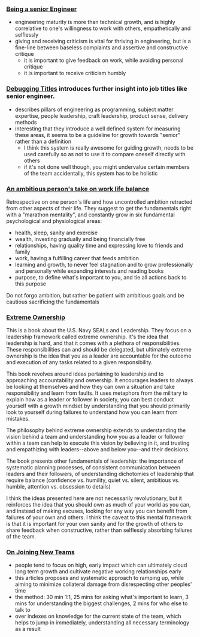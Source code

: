 ### [Being a senior Engineer](http://www.kitchensoap.com/2012/10/25/on-being-a-senior-engineer/)
- engineering maturity is more than technical growth, and is highly correlative to one's willingness to work with others, empathetically and selflessly
- giving and receiving criticism is vital for thriving in engineering, but is a fine-line between baseless complaints and assertive and constructive critique
  - it is important to give feedback on work, while avoiding personal critique
  - it is important to receive criticism humbly

### [Debugging Titles](https://engineering.riotgames.com/news/debugging-titles-part-i) introduces further insight into job titles like senior engineer.
- describes pillars of engineering as programming, subject matter expertise, people leadership, craft leadership, product sense, delivery methods
- interesting that they introduce a well defined system for measuring these areas, it seems to be a guideline for growth towards "senior" rather than a definition
  - I think this system is really awesome for guiding growth, needs to be used carefully so as not to use it to compare oneself directly with others
  - if it's not done well though, you might undervalue certain members of the team accidentally, this system has to be holistic

### [An ambitious person's take on work life balance](https://medium.com/the-mission/an-ambitious-persons-take-on-work-life-balance-i-almost-lost-hope-in-my-marriage-b6f0c0355c2)
Retrospective on one person's life and how uncontrolled ambition retracted from other aspects of their life. They suggest to get the fundamentals right with a "marathon mentality", and constantly grow in six fundamental psychological and physiological areas:
- health, sleep, sanity and exercise
- wealth, investing gradually and being financially free
- relationships, having quality time and expressing love to friends and family
- work, having a fulfilling career that feeds ambition
- learning and growth, to never feel stagnation and to grow professionally and personally while expanding interests and reading books
- purpose, to define what's important to you, and tie all actions back to this purpose

Do not forgo ambition, but rather be patient with ambitious goals and be cautious sacrificing the fundamentals

### [Extreme Ownership](https://www.amazon.com/Extreme-Ownership-U-S-Navy-SEALs-ebook/dp/B00VE4Y0Z2)
This is a book about the U.S. Navy SEALs and Leadership. They focus on a leadership framework called extreme ownership. It's the idea that leadership is hard, and that it comes with a plethora of responsibilities. These responsibilities can and should be delegated, but ultimately extreme ownership is the idea that you as a leader are accountable for the outcome and execution of any tasks related to a given responsibility.

This book revolves around ideas pertaining to leadership and to approaching accountability and ownership. It encourages leaders to always be looking at themselves and how they can own a situation and take responsibility and learn from faults. It uses metaphors from the military to explain how as a leader or follower in society, you can best conduct yourself with a growth mindset by understanding that you should primarily look to yourself during failures to understand how you can learn from mistakes.

The philosophy behind extreme ownership extends to understanding the vision behind a team and understanding how you as a leader or follower within a team can help to execute this vision by believing in it, and trusting and empathizing with leaders--above and below you--and their decisions.

The book presents other fundamentals of leadership: the importance of systematic planning processes, of consistent communication between leaders and their followers, of understanding dichotomies of leadership that require balance (confidence vs. humility, quiet vs. silent, ambitious vs. humble, attention vs. obsession to details)

I think the ideas presented here are not necessarily revolutionary, but it reinforces the idea that you should own as much of your world as you can, and instead of making excuses, looking for any way you can benefit from failures of your own and others. I think the caveat to this mental framework is that it is important for your own sanity and for the growth of others to share feedback when constructive, rather than selflessly absorbing failures of the team.

### [On Joining New Teams](http://boz.com/articles/career-cold-start.html)
- people tend to focus on high, early impact which can ultimately cloud long term growth and cultivate negative working relationships early
- this articles proposes and systematic approach to ramping up, while aiming to minimize collateral damage from disrespecting other peoples' time
- the method: 30 min 1:1, 25 mins for asking what's important to learn, 3 mins for understanding the biggest challenges, 2 mins for who else to talk to
- over indexes on knowledge for the current state of the team, which helps to jump in immediately, understanding all necessary terminology as a result
